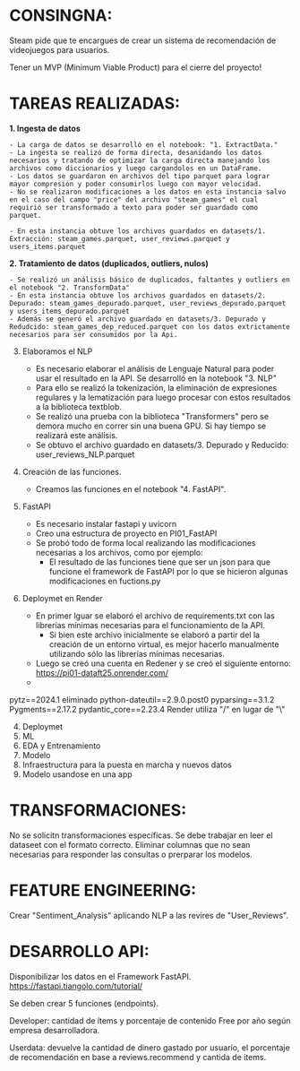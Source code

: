 # CONSINGNA:
Steam pide que te encargues de crear un sistema de recomendación de videojuegos para usuarios.

Tener un MVP (Minimum Viable Product) para el cierre del proyecto! 


# TAREAS REALIZADAS:
**1. Ingesta de datos**

    - La carga de datos se desarrolló en el notebook: "1. ExtractData."
    - La ingesta se realizó de forma directa, desanidando los datos necesarios y tratando de optimizar la carga directa manejando los archivos como diccionarios y luego cargandolos en un DataFrame. 
    - Los datos se guardaron en archivos del tipo parquet para lograr mayor compresión y poder consumirlos luego con mayor velocidad.
    - No se realizaron modificaciones a los datos en esta instancia salvo en el caso del campo "price" del archivo "steam_games" el cual requirió ser transformado a texto para poder ser guardado como parquet.

    - En esta instancia obtuve los archivos guardados en datasets/1. Extracción: steam_games.parquet, user_reviews.parquet y users_items.parquet  

**2. Tratamiento de datos (duplicados, outliers, nulos)**

    - Se realizó un análisis básico de duplicados, faltantes y outliers en el notebook "2. TransformData"
    - En esta instancia obtuve los archivos guardados en datasets/2. Depurado: steam_games_depurado.parquet, user_reviews_depurado.parquet y users_items_depurado.parquet  
    - Además se generó el archivo guardado en datasets/3. Depurado y Redudcido: steam_games_dep_reduced.parquet con los datos extrictamente necesarios para ser consumidos por la Api.

3. Elaboramos el NLP

    - Es necesario elaborar el análisis de Lenguaje Natural para poder usar el resultado en la API. Se desarrolló en la notebook "3. NLP"
    - Para ello se realizó la tokenización, la eliminación de expresiones regulares y la lematización para luego procesar con estos resultados a la biblioteca textblob.
    - Se realizó una prueba con la biblioteca "Transformers" pero se demora mucho en correr sin una buena GPU. Si hay tiempo se realizará este análisis.
    - Se obtuvo el archivo guardado en datasets/3. Depurado y Reducido: user_reviews_NLP.parquet

4. Creación de las funciones.

    - Creamos las funciones en el notebook "4. FastAPI".

5. FastAPI
    
    - Es necesario instalar fastapi y uvicorn
    - Creo una estructura de proyecto en PI01_FastAPI
    - Se probó todo de forma local realizando las modificaciones necesarias a los archivos, como por ejemplo:
        - El resultado de las funciones tiene que ser un json para que funcione el framework de FastAPI por lo que se hicieron algunas modificaciones en fuctions.py
    

6. Deploymet en Render

    - En primer lguar se elaboró el archivo de requirements.txt con las librerías mínimas necesarias para el funcionamiento de la API.
        - Si bien este archivo inicialmente se elaboró a partir del la creación de un entorno virtual, es mejor hacerlo manualmente utilizando sólo las librerías mínimas necesarias.   
    - Luego se creó una cuenta en Redener y se creó el siguiente entorno: https://pi01-dataft25.onrender.com/
    -  


pytz==2024.1 eliminado
python-dateutil==2.9.0.post0
pyparsing==3.1.2
Pygments==2.17.2
pydantic_core==2.23.4
Render utiliza "/" en lugar de "\\"


4. Deploymet
5. ML
6. EDA y Entrenamiento
7. Modelo
8. Infraestructura para la puesta en marcha y nuevos datos
9. Modelo usandose en una app


# TRANSFORMACIONES:
No se solicitn transformaciones específicas.
Se debe trabajar en leer el dataseet con el formato correcto.
Eliminar columnas que no sean necesarias para responder las consultas o prerparar los modelos.

# FEATURE ENGINEERING:
Crear "Sentiment_Analysis" aplicando NLP a las revires de "User_Reviews".

# DESARROLLO API: 
Disponibilizar los datos en el Framework FastAPI. https://fastapi.tiangolo.com/tutorial/

Se deben crear 5 funciones (endpoints).

Developer: cantidad de ítems y porcentaje de contenido Free por año según empresa desarrolladora.

Userdata: devuelve la cantidad de dinero gastado por usuario, el porcentaje de recomendación en base a reviews.recommend y cantida de items.